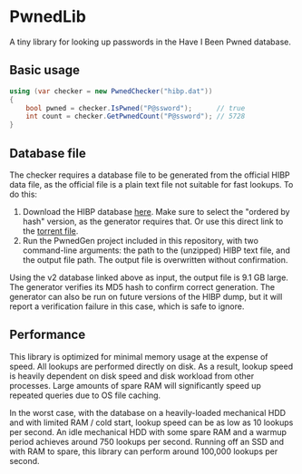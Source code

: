 # PwnedLib
A tiny library for looking up passwords in the Have I Been Pwned database.

## Basic usage

```C#
using (var checker = new PwnedChecker("hibp.dat"))
{
    bool pwned = checker.IsPwned("P@ssword");      // true
    int count = checker.GetPwnedCount("P@ssword"); // 5728
}
```

## Database file

The checker requires a database file to be generated from the official HIBP data file, as the official file is a plain text file not
suitable for fast lookups. To do this:

1. Download the HIBP database [here](https://haveibeenpwned.com/Passwords). Make sure to select the "ordered by hash" version, as the
generator requires that. Or use this direct link to the [torrent file](https://downloads.pwnedpasswords.com/passwords/pwned-passwords-ordered-2.0.txt.7z.torrent).
1. Run the PwnedGen project included in this repository, with two command-line arguments: the path to the (unzipped) HIBP text file, and
the output file path. The output file is overwritten without confirmation.

Using the v2 database linked above as input, the output file is 9.1 GB large. The generator verifies its MD5 hash to confirm correct
generation. The generator can also be run on future versions of the HIBP dump, but it will report a verification failure in this case,
which is safe to ignore.

## Performance

This library is optimized for minimal memory usage at the expense of speed. All lookups are performed directly on disk. As a result,
lookup speed is heavily dependent on disk speed and disk workload from other processes. Large amounts of spare RAM will significantly
speed up repeated queries due to OS file caching.

In the worst case, with the database on a heavily-loaded mechanical HDD and with limited RAM / cold start, lookup speed can be as low as
10 lookups per second. An idle mechanical HDD with some spare RAM and a warmup period achieves around 750 lookups per second. Running off an SSD and with RAM to spare, this library can perform around 100,000 lookups per second.
